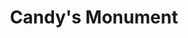 ---
pid: mp154
title: Candy's Monument
location_transcription: Center City
coordinates: "[-75.160549889537, 39.949835660389]"
zipcode: 
gen_neighborhood: 
neighborhood: 
outside_phl: 
age: '11'
age_range: 6-13
instagram: 
image_file_name: mp_154.jpg
proposal_transcription: "<3 Center City <3"
topic: 
topic_summary: '0'
type: Other No Form
keywords_other: 
credit: Candy Ochoa
image_labels: 
twitter: 
facebook: 
permalink: "/monuments/mp154/"
layout: item-page
---